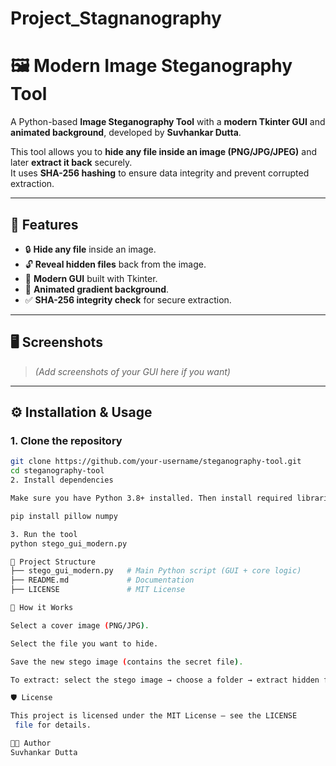 # Project_Stagnanography
# 🖼️ Modern Image Steganography Tool

A Python-based **Image Steganography Tool** with a **modern Tkinter GUI** and **animated background**, developed by **Suvhankar Dutta**.  

This tool allows you to **hide any file inside an image (PNG/JPG/JPEG)** and later **extract it back** securely.  
It uses **SHA-256 hashing** to ensure data integrity and prevent corrupted extraction.  

---

## 🚀 Features
- 🔒 **Hide any file** inside an image.  
- 🔓 **Reveal hidden files** back from the image.  
- 🎨 **Modern GUI** built with Tkinter.  
- 🌈 **Animated gradient background**.  
- ✅ **SHA-256 integrity check** for secure extraction.  

---

## 🖥️ Screenshots
> *(Add screenshots of your GUI here if you want)*  

---

## ⚙️ Installation & Usage  

### 1. Clone the repository
```bash
git clone https://github.com/your-username/steganography-tool.git
cd steganography-tool
2. Install dependencies

Make sure you have Python 3.8+ installed. Then install required libraries:

pip install pillow numpy

3. Run the tool
python stego_gui_modern.py

📂 Project Structure
├── stego_gui_modern.py   # Main Python script (GUI + core logic)
├── README.md             # Documentation
├── LICENSE               # MIT License

📖 How it Works

Select a cover image (PNG/JPG).

Select the file you want to hide.

Save the new stego image (contains the secret file).

To extract: select the stego image → choose a folder → extract hidden file.

🛡️ License

This project is licensed under the MIT License – see the LICENSE
 file for details.

👨‍💻 Author
Suvhankar Dutta
